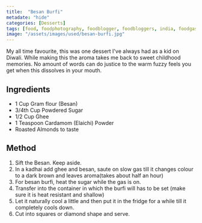 ```yaml
---
title:  "Besan Burfi"
metadate: "hide"
categories: [Desserts]
tags: [food, foodphotography, foodblogger, foodbloggers, india, foodgasm, indianfood, love, foodcoma, foodporn,indiancooking, indianrecipe, foodlovers, indianfood, indianfoodbloggers, foodiesofinstagram, foodlove, indian, indiancouple, eatlocal, eathealthy, eatwell, desifood, trending, tasty, taste, yummyinmytummy, foodie, instafood, instafoodie, foodstagram, instagood, passionatepaprika, foodblog, easy, indian, recipe, mothersrecipe, cooking, easycooking, easyrecipe, simple, simplefood, besanburfi, burfi, easybeasnburfi, easyburfi]
image: "/assets/images/used/besan-burfi.jpg"
---
```


My all time favourite, this was one dessert I've always had as a kid on Diwali. While making this the aroma takes me back to sweet childhood memories. No amount of words can do justice to the warm fuzzy feels you get when this dissolves in your mouth.

## Ingredients

- 1 Cup Gram flour (Besan)
- 3/4th Cup Powdered Sugar
- 1/2 Cup Ghee
- 1 Teaspoon Cardamom (Elaichi) Powder
- Roasted Almonds to taste

## Method

1. Sift the Besan. Keep aside.
2. In a kadhai add ghee and besan, saute on slow gas till it changes colour to a dark brown and leaves aroma(takes about half an hour)
3. For besan burfi, heat the sugar while the gas is on.
4. Transfer into the container in which the burfi will has to be set (make sure it is heat resistant and shallow)
5. Let it naturally cool a little and then put it in the fridge for a while till it completely cools down. 
6. Cut into squares or diamond shape and serve.